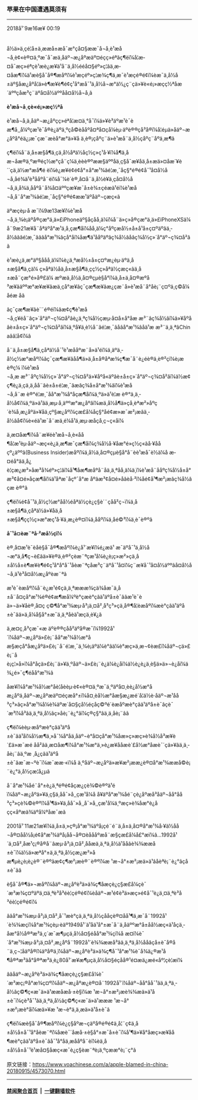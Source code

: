 ### 苹果在中国遭遇莫须有
------------------------

<div class="published">
 <span class="date" title="ä¸­å½æ¶é´">
  <time datetime="2018-09-16T00:19:03+08:00">
   2018å¹´9æ16æ¥ 00:19
  </time>
 </span>
</div>
<br/>
<div class="wsw">
 <p paraeid="{4d6eb6af-4f63-4f8c-8c6a-d5542222aab6}{35}" paraid="1338393143">
  å½ä»ä¸çé¦å±ä¸ææå±æå¯æ°çå¤§ææ¯å¬å¸è¹æå¬å¸è¢«è®¤ä¸ºæ¯å¯æä¸åäº¬æ¿åºæäº¤éçç»éªãç¶èï¼å¦æ­¤å¯æç»éªçè¹æè¿æ¥ä¹å¨ä¸­å½é­éå¤§éº»ç¦ãä¸æ­¤åæ¶ï¼ä¹æè§å¯å®¶æåºï¼è¹æçéº»ç¦æ¾ç¶ä¸æ¯è¹æçé®é¢ï¼èæ¯ä¸­å½å±äº§åæ¿åºå¦ä»è¶æ¥è¶é¢ç¹å°æå¯¹ä¸­å½å¬æ°ä½¿ç¨çä»¥è«é¡»æçç½ªåæ´äººçåæ³ç¨äºå¤å½äººåå¤å½å¬å¸ã
 </p>
 <p paraeid="{4d6eb6af-4f63-4f8c-8c6a-d5542222aab6}{49}" paraid="1785851617">
  <strong>
   è¹æå¬å¸çè«é¡»æç½ªå
  </strong>
 </p>
 <p paraeid="{4d6eb6af-4f63-4f8c-8c6a-d5542222aab6}{63}" paraid="1997281659">
  è¹æå¬å¸ä¸åäº¬æ¿åºçç»éªå¦æ­¤ä¸°å¯ï¼ä»¥è³äºæ¹è¯èæ¶å¸¸å¼ºçæ¹è¯å®è¿äºä¸ºçå©èååºå¤ªå¤çå¼èµ·äºè®®çå³å®ï¼å¦éµä»åäº¬æ¿åºå°éä¿¡æ¯çæ¨æèå°æ°ä»¥å ä¸è®¡çåºç¨ä»è¹æå¨ä¸­å½çåºç¨åºä¸æ¶ã
 </p>
 <p paraeid="{4d6eb6af-4f63-4f8c-8c6a-d5542222aab6}{71}" paraid="2013794979">
  ç¶èï¼å¨ä¸­å±æ§å¶ä¸çä¸­å½åªä½åç½ç»ç¹å·¥ï¼å¶ä¸­åæ¬åæ®ä¸ºæ®éç½æ°çå¨ç¼ä¸èèè®ºææ§äººåä¸ç§å¯æ¥åä¸­å±æä»¤åæ´¥è´´çä¸ä½æ°æå¶é èï¼è¿æ¥é¢é¢å°±å°æ¹¾ãé¦æ¸¯åç§°é®é¢å¯¹å¤å½å¬å¸åé¾ä¹è³ååºå¨èï¼å¯¼è´è®¸å¤å¨ä¸­å½è¥ä¸çå¤å½å¬å¸ä¸å¾ä¸ååºå¨å¾å¤äººçæ¥æ¯å±è¾±çéæ­ä¹éï¼è¹æå¬å¸å¨å°æ¹¾ãé¦æ¸¯åç§°é®é¢ææ¹äºåäº¬çæç«ã
 </p>
 <p paraeid="{4d6eb6af-4f63-4f8c-8c6a-d5542222aab6}{79}" paraid="220355182">
  äºæçèµ·å æ¯ï¼9æ13æ¥ï¼è¹æå¬å¸ä¸¾è¡äºå®çæ°ä¸ä»£iPhoneäº§åçåå¸ä¼ï¼å¨ä»ç»å®çæ°ä¸ä»£iPhoneXSä¼å¨9æ21æ¥å¨åªäºå°æ¹ä¸å¸çæ¶åï¼åå¸ä¼ç°åºçæå½±å±å¹å±ç¤ºäºâä¸­å½âãâé¦æ¸¯âãâå°æ¹¾âç­å°åï¼åæ¶ä¹ååºäºâç¾å½âåâç¾å½ç»´å°äº¬ç¾¤å²âã
 </p>
 <p paraeid="{4d6eb6af-4f63-4f8c-8c6a-d5542222aab6}{111}" paraid="549727097">
  è¹æè¿ä¸æ°äº§ååå¸ä¼ï¼è¿ä¸ªæå½±å±ç¤ºæ¿èµ·äºä¸­å±æ§å¶ä¸çä¼ ç»åªä½åä¸­å±æ§å¶ä¸çç½ç»åªä½çæç«ãä¸­å±æå¨çæ°é»å®£ä¼ æºæä¸­å½ä¸­å¤®çµè§å°ï¼ä¸­å±ä¸­å¤®æºå³æ¥ãäººæ°æ¥æ¥ãæä¸çå°æ¥ãç¯çæ¶æ¥ãæ¿çæ¨å»è¹æå¨å°åè¡¨ç¤ºä¸ç©å¼åéæ åã
 </p>
 <p paraeid="{4d6eb6af-4f63-4f8c-8c6a-d5542222aab6}{125}" paraid="298041952">
  ãç¯çæ¶æ¥ãè´¨é®éï¼âæ¢ç¶è¹æå¬å¸ç¥éå¨âç»´å°äº¬ç¾¤å²âè¿ä¸ªç¾å½çæµ·å¤å±å°åæ æ³¨âç¾å½âï¼ä»¥åºåâè±å±ç»´å°äº¬ç¾¤å²âï¼ä¸ºå¥ä¸è½å¨âé¦æ¸¯âåâå°æ¹¾âåä¹æ æ³¨ä¸ä¸ªâChinaââ¦å¢ï¼â
 </p>
 <p paraeid="{4d6eb6af-4f63-4f8c-8c6a-d5542222aab6}{147}" paraid="265378725">
  å¨ä¸­å±æ§å¶ä¸çåªä½å¯¹è¹æååºæ¨å»ä¹éï¼ä¸äºä¸­å½ç½æ°æåºï¼ãç¯çæ¶æ¥ãåå¶ä»ä¸­å±å®åªæ¾ç¶æ¯å¨è¿éè®ä¸è®²çï¼è¡æè®ç¼ ï¼è¹æå¬å¸æ æ³¨åºç¾å½ç»´å°äº¬ç¾¤å²ä»¥åºå«äºâè±å±ç»´å°äº¬ç¾¤å²âï¼ä½æ¢ç¶è¿ä¸çä¸ä¸å­å¨âè±å±é¦æ¸¯âæâç¾å±å°æ¹¾âï¼è¹æå¬å¸å¨æ è®°é¦æ¸¯åå°æ¹¾å°åçæ¶åï¼ä¸ºä»ä¹è¦æ è®°ä¸ä¸­å½å¢ï¼ä¸ºä»ä¹âä¸æµ·å¸äººæ°æ¿åºâï¼æä¸­å½å¶ä»çå¸èªæ²»åºç´è¾å¸æ¿åºä»¥åä¸çº§æ¿åºï¼çæ­£å¼åç§°åé¢æ»æ¯æ²¡æâä¸­å½âå¢ï¼è«éä¹æ¯å¨æä¸­é¼å¹ä¸æµ·æåçå¸ç¬ç«åï¼
 </p>
 <p paraeid="{4d6eb6af-4f63-4f8c-8c6a-d5542222aab6}{163}" paraid="1872455545">
  ä¸æ­¤åæ¶ï¼å¨æ¥éè¹æå¬å¸è«åå¶å¦æ¹èµ·åäº¬æç«è¿ä¸æ¶æ¯çæ¶åï¼ç¾å½å·¥åæ°é»ç½ç«ãå·¥ååçº¿äººã(Business Insider)æåºï¼ä¸­å½ä¸­å¤®çµè§å°å¨èè¹æå¯è½ä¼å æ­¤éå°âä¸å¿è¦çæ¿æ²»åæ³å¾éº»ç¦âï¼å¹¶åæ¶æåºå¨åä¸ä¸ªåå¸ä¼ä¸ï¼è¹æå¨ååºç¾å½å±å°æ³¢å¤é»åçæ¶åï¼ä¹åªæ¯åçº¯å°æ åºâæ³¢å¤é»åâèå·²ï¼åé¢å¹¶æ²¡æâç¾å½âçæ è®°ã
 </p>
 <p paraeid="{4d6eb6af-4f63-4f8c-8c6a-d5542222aab6}{191}" paraid="522504604">
  ç¶èï¼é¢å¯¹ä¸­å½ç½æ°åå½éåªä½çè¿ç§è´¨çåå²ç¬ï¼ä¸­å±æ§å¶ä¸çåªä½ä»¥åä¸­å±æ§å¶çç½ç»æ°æç¹å·¥ä¸æ¿è®¤ï¼ä¸ååºï¼ä¸åé©³ï¼ä¸è¯è®ºã
 </p>
 <p paraeid="{4d6eb6af-4f63-4f8c-8c6a-d5542222aab6}{199}" paraid="1381659825">
  <strong>
   å¯¹å¤èæ¨ªå·²æå½ç­ï¼
  </strong>
 </p>
 <p paraeid="{4d6eb6af-4f63-4f8c-8c6a-d5542222aab6}{213}" paraid="2134283410">
  è®¸å¤æ¹è¯èåè§å¯å®¶æåºï¼è¿å¹´æ¥ï¼é¿æä¹ æ¯äºå¯¹ä¸­å½å¬æ°ä¸å¶ç¬è£ãä»¥è®ä¸è®²çèæ¨ªçæ¹å¼è¿è¡ç»æ²»çä¸­å±å½å±è¶æ¥è¶é¢ç¹å°å°å¯¹åèæ¨ªçåæ³ç¨äºå¯¹å¤ï¼ç¨æ¥å¯¹å¤å½äººãå¤å½å¬å¸ä¹è³å¤å½æ¿åºèæ¨ªã
 </p>
 <p paraeid="{4d6eb6af-4f63-4f8c-8c6a-d5542222aab6}{221}" paraid="64393281">
  æ¹è¯èæåºï¼å¨è¿æ¹é¢çä¸ä¸ªæææ¾çä¾å­æ¯ä¸­å±å¨å¤çå°æ¹¾é®é¢æ¶æå¼ºè°çæè°çâä¹äºå±è¯âãæ¹è¯èä»¬ä»¥åè®¸å¤ç ç©¶å°æ¹¾æµ·å³¡ä¸¤å²¸å³ç³»çä¸å®¶å­¦èæåºï¼æè°çâä¹äºå±è¯âä»ä¸å¼å§å°±æ¯ä¸ä¸ªå­èä¹æçä¸è¥¿ã
 </p>
 <p paraeid="{4d6eb6af-4f63-4f8c-8c6a-d5542222aab6}{237}" paraid="192001036">
  ä¸æ­¤ç¸å³çæ¯«æ äºè®®çåå²äºå®æ¯ï¼1992å¹´ï¼åäº¬æ¿åºä»£è¡¨åå°æ¹¾å½æ°åæ§æçå°åæ¿åºä»£è¡¨å¨é¦æ¸¯ä¸¾è¡äºä¼è°ãä¼è°æç»ä¸æ¬¢èæ£ï¼åäº¬çä»£è¡¨åè¡ç¦»å»ï¼å°åçä»£è¡¨ä»¥ä¸ºåäº¬ä»£è¡¨è¿ä¼è¿åï¼ä½è¿è¿ä¸è§ä»ä»¬è¿åï¼ä¾¿é»¯ç¶éåå°æ¹¾ã
 </p>
 <p paraeid="{4d6eb6af-4f63-4f8c-8c6a-d5542222aab6}{249}" paraid="1648960551">
  åæ¥ï¼å°æ¹¾å½æ°åè¦åèèµ·è¢«è®¤ä¸ºæ¯ä¸ºäºå¤¸èè¿å½æ°åæ¿åºä¸åäº¬æ¿åºæäº¤éçæå°±ï¼å¤¸èå½æ°åæ§æ¿æé´å¦ä½è·åäº¬æ¹åå³ç³»ãç»å°æ¹¾å¼è¾äºæ´å¤§çå½éçå­ç©ºé´èæåºæè°çâä¹äºå±è¯âçè¯´æ³ï¼å³âä¸ä¸ªä¸­å½ãç»å­è¡¨è¿°âï¼ç®ç§°âä¸ä¸­åè¡¨âã
 </p>
 <p paraeid="{ae5222a2-af6d-43e1-8609-c485f5bfa1dc}{12}" paraid="466389303">
  ç¶èï¼èèµ·æåºæè°çâä¹äºå±è¯âä¹åï¼å½æ¶ä¸»å¯¼å°åä¸åäº¬è°å¤çå°æ¹¾åæ»ç»æç»è¾å½å³æ¥è´£ä»æ¯æé åå²ãä¸æ­¤åæ¶ï¼å°æ¹¾æ°ä¸»è¿æ­¥ååæè´£å½æ°åæè¯´çä»¥âä¸ä¸­åè¡¨âä¸ºæ ¸å¿çâä¹äºå±è¯âæ¯æ¬ºè¯ï¼æ¯ææ·«ï¼å ä¸ºåäº¬æ¿åºä»æ¥æ²¡ææ¿è®¤å°æ¹¾ææå©è¡¨è¿°ä¸­å½çæ¦å¿µã
 </p>
 <p paraeid="{ae5222a2-af6d-43e1-8609-c485f5bfa1dc}{44}" paraid="2040508723">
  å¨å°æ¹¾åé¨å°±è¿ä¸ªé®é¢åçæ¿çè¾©è®ºä¹éï¼åäº¬æ¿åºä»¥ä¸ç§ä¸åå¯»å¸¸çæ¹å¼å å¥äºå°æ¹¾åé¨çè¿åºæå³åäº¬åå°åå³ç³»çè¾©è®ºï¼å¹¶ä»¥ä¸åå¯»å¸¸å¯»å¸¸çæ¹å¼ä¸ºæç»è¾åæ°è¿åçç«åºæä¾äºå¼ºåæ¯æã
 </p>
 <p paraeid="{ae5222a2-af6d-43e1-8609-c485f5bfa1dc}{52}" paraid="340149421">
  2001å¹´11æ21æ¥ï¼ä¸­å±ä¸»ç®¡å°æ¹¾äºå¡çé¨é¨ä¸­å±ä¸­å¤®å°æ¹¾å·¥ä½åå¬å®¤åå½å¡é¢å°æ¹¾äºå¡åå¬å®¤èåååºæå¨æ§çæ­£å¼å£°æï¼â...1992å¹´ä¸¤å²¸åæ¹ç¡®å®å¨âæµ·å³¡ä¸¤å²¸ååæä¸ä¸ªä¸­å½ä¹ååâè¾¾ææå±è¯ï¼ä½ä»æªå°±ä¸ä¸ªä¸­å½çæ¿æ²»åæ¶µè¿è¡è¿è®¨è®ºãæ¢ç¶æ²¡æè®¨è®ºï¼æ ¹æ¬å°±æ²¡æä»ä¹âåèªè¡¨è¿°âçå±è¯ãâ
 </p>
 <p paraeid="{ae5222a2-af6d-43e1-8609-c485f5bfa1dc}{76}" paraid="135121209">
  è§å¯å®¶ä»¬æåºï¼åäº¬æ¿åºè³ä»ä¾ç¶åæçè¿ç§æ­£å¼çè¯´æ³æ¾ç¤ºäºä¸¤ä¸ªè³å³éè¦çé®é¢ï¼èåäº¬æ¹é¢è³ä»æç»é¢å¯¹è¿ä¸¤ä¸ªè³å³éè¦çé®é¢ï¼
 </p>
 <p paraeid="{ae5222a2-af6d-43e1-8609-c485f5bfa1dc}{84}" paraid="437858802">
  ââå°æ¹¾æµ·å³¡ä¸¤å²¸å¯¹æè°çä¸ä¸ªä¸­å½çååçè®¤åå¹¶ä¸æ¯å¨1992å¹´è¾¾æçï¼å°æ¹¾çèµ·èäº1949å¹´ä¹åä¹å°±æ¯å¨ä¸­åäººæ°å±åå½æç«ä¹åçä¸­åæ°å½å®ªæ³ä¸ç´æ¯æ¶µçä¸­å½å¤§éåå°æ¹¾çï¼å æ­¤ï¼è¯´å°æ¹¾æµ·å³¡ä¸¤å²¸æ¿åºå¨1992å¹´è¾¾ææå³âä¸ä¸ªä¸­å½ååâçå±è¯å®å¨ä¸ç¬¦åäºå®ï¼äºå®ä¸ï¼åäº¬æ¿åºè³ä»ä¾ç¶å¯¹å°æ¹¾è¯å¾ä¿®æ¹å¶å®ªæ³ãå°å®ªæ³ä¸­è¿80å¹´æ¥æ¶µçä¸­å½å¤§éçåå®¹é¤æä¿æé«åº¦çè­¦æï¼
 </p>
 <p paraeid="{ae5222a2-af6d-43e1-8609-c485f5bfa1dc}{118}" paraid="734872243">
  ââåäº¬æ¿åºè³ä»ä¾ç¶åæçè¿ç§æ­£å¼è¯´æ³æç¡®å°æ¾ç¤ºï¼åäº¬æ¿åºæ¿è®¤å¨1992å¹´ï¼åäº¬åå°åå¯¹âä¸ä¸ªä¸­å½âç©¶ç«æ¯ä»ä¹ææåæå·±è§ï¼æ ¹æ¬å°±æ²¡æè¾¾æä»ä¹å±è¯ï¼çè³å¯¹âä¸ä¸ªä¸­å½âç©¶ç«æ¯ä»ä¹æææ ¹æ¬å°±æ²¡æè°åï¼æä»¥æ ¹æ¬è°ä¸ä¸æä»ä¹å±è¯ã
 </p>
 <p paraeid="{ae5222a2-af6d-43e1-8609-c485f5bfa1dc}{140}" paraid="2055944799">
  ç¶èï¼æè§å¯å®¶æåºï¼è¿ç§åºæ¬çäºå®é®é¢ä¸å¦¨ç¢ä¸­å±å½å±å¯¹å°åèæ¨ªï¼åæè¯´åæå·±è§å°±æ¯å±è¯ï¼å¹¶ä»¥å°åæç»æ¥åå¶æè°çâä¹äºå±è¯âå¯¹å°åä¸æ­ååºå¨èï¼èä¸­å±å½å±å¯¹è¹æå¤§åæç«æ¯è¿ç§èæ¨ªè¡ä¸ºçææ°è¡¨ç°ã
 </p>
</div>

原文链接：https://www.voachinese.com/a/apple-blamed-in-china-20180915/4573070.html


------------------------
#### [禁闻聚合首页](https://github.com/gfw-breaker/banned-news/blob/master/README.md) &nbsp;|&nbsp;  [一键翻墙软件](https://github.com/gfw-breaker/nogfw/blob/master/README.md)